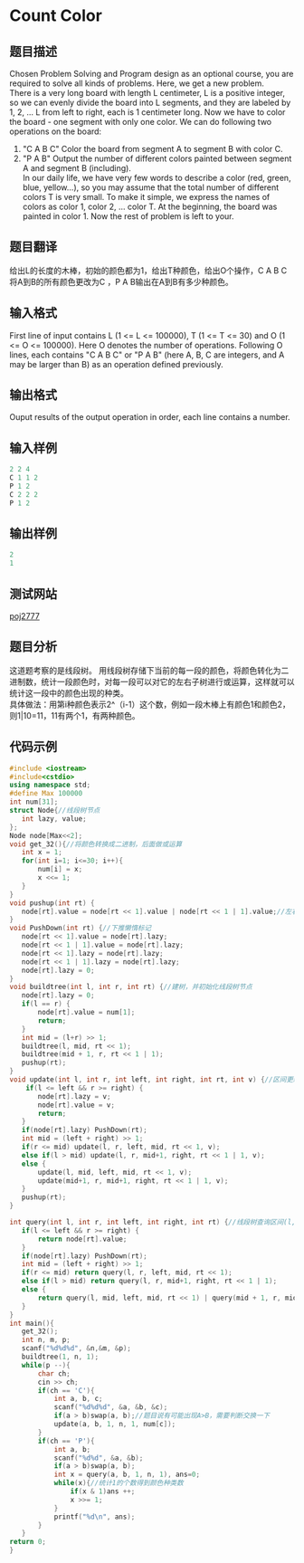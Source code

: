 ﻿ # Count Color    
 ## 题目描述    
Chosen Problem Solving and Program design as an optional course, you are required to solve all kinds of problems. Here, we get a new problem.  
There is a very long board with length L centimeter, L is a positive integer, so we can evenly divide the board into L segments, and they are labeled by 1, 2, ... L from left to right, each is 1 centimeter long. Now we have to color the board - one segment with only one color. We can do following two operations on the board:  
1. "C A B C" Color the board from segment A to segment B with color C.  
2. "P A B" Output the number of different colors painted between segment A and segment B (including).   
In our daily life, we have very few words to describe a color (red, green, blue, yellow…), so you may assume that the total number of different colors T is very small. To make it simple, we express the names of colors as color 1, color 2, ... color T. At the beginning, the board was painted in color 1. Now the rest of problem is left to your.  
 ## 题目翻译    
给出L的长度的木棒，初始的颜色都为1，给出T种颜色，给出O个操作，C A B C将A到B的所有颜色更改为C ，P A B输出在A到B有多少种颜色。  
## 输入格式  
First line of input contains L (1 <= L <= 100000), T (1 <= T <= 30) and O (1 <= O <= 100000). Here O denotes the number of operations. Following O lines, each contains "C A B C" or "P A B" (here A, B, C are integers, and A may be larger than B) as an operation defined previously.      
 ## 输出格式  
Ouput results of the output operation in order, each line contains a number.   
 ## 输入样例  
 ```c++	 
2 2 4  
C 1 1 2  
P 1 2  
C 2 2 2  
P 1 2    
 ```    
 ## 输出样例  
 ```c++		
2  
1   
 ```   
 ## 测试网站  	
  [poj2777](https://vjudge.net/problem/POJ-2777)  	 
 ## 题目分析  	
这道题考察的是线段树。
用线段树存储下当前的每一段的颜色，将颜色转化为二进制数，统计一段颜色时，对每一段可以对它的左右子树进行或运算，这样就可以统计这一段中的颜色出现的种类。    
具体做法：用第i种颜色表示2^（i-1）这个数，例如一段木棒上有颜色1和颜色2，则1|10=11，11有两个1，有两种颜色。  
 ## 代码示例  
 ```c++	
#include <iostream>
#include<cstdio>
using namespace std;
#define Max 100000
int num[31];
struct Node{//线段树节点
    int lazy, value;
};
Node node[Max<<2];
void get_32(){//将颜色转换成二进制，后面做或运算
    int x = 1;
    for(int i=1; i<=30; i++){
        num[i] = x;
        x <<= 1;
    }
}
void pushup(int rt) {
    node[rt].value = node[rt << 1].value | node[rt << 1 | 1].value;//左右子节点或运算，统计颜色种类
}
void PushDown(int rt) {//下推懒惰标记
    node[rt << 1].value = node[rt].lazy;
    node[rt << 1 | 1].value = node[rt].lazy;
    node[rt << 1].lazy = node[rt].lazy;
    node[rt << 1 | 1].lazy = node[rt].lazy;
    node[rt].lazy = 0;
}
void buildtree(int l, int r, int rt) {//建树，并初始化线段树节点
    node[rt].lazy = 0;
	if(l == r) {
        node[rt].value = num[1];
        return;
    }
    int mid = (l+r) >> 1;
    buildtree(l, mid, rt << 1);
    buildtree(mid + 1, r, rt << 1 | 1);
    pushup(rt);
}
void update(int l, int r, int left, int right, int rt, int v) {//区间更新(l, r)的颜色
     if(l <= left && r >= right) {
        node[rt].lazy = v;
        node[rt].value = v;
        return;
    }
    if(node[rt].lazy) PushDown(rt);
    int mid = (left + right) >> 1;
    if(r <= mid) update(l, r, left, mid, rt << 1, v);
    else if(l > mid) update(l, r, mid+1, right, rt << 1 | 1, v);
    else {
        update(l, mid, left, mid, rt << 1, v);
        update(mid+1, r, mid+1, right, rt << 1 | 1, v);
    }
    pushup(rt);
}

int query(int l, int r, int left, int right, int rt) {//线段树查询区间(l, r)的颜色种类数
    if(l <= left && r >= right) {
        return node[rt].value;
    }
    if(node[rt].lazy) PushDown(rt);
    int mid = (left + right) >> 1;
    if(r <= mid) return query(l, r, left, mid, rt << 1);
    else if(l > mid) return query(l, r, mid+1, right, rt << 1 | 1);
    else {
        return query(l, mid, left, mid, rt << 1) | query(mid + 1, r, mid+1, right, rt << 1 | 1);
    }
}
int main(){
    get_32();
    int n, m, p;
    scanf("%d%d%d", &n,&m, &p);
    buildtree(1, n, 1);
    while(p --){
        char ch;
        cin >> ch;
        if(ch == 'C'){
            int a, b, c;
            scanf("%d%d%d", &a, &b, &c);
            if(a > b)swap(a, b);//题目说有可能出现A>B，需要判断交换一下
            update(a, b, 1, n, 1, num[c]);
        }
        if(ch == 'P'){
            int a, b;
            scanf("%d%d", &a, &b);
            if(a > b)swap(a, b);
            int x = query(a, b, 1, n, 1), ans=0;
            while(x){//统计1的个数得到颜色种类数
                if(x & 1)ans ++;
                x >>= 1;
            }
            printf("%d\n", ans);
        }
    }
return 0;
}
```